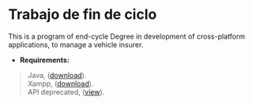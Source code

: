 <!-- Title -->
Trabajo de fin de ciclo
=======================

<!-- Description -->
This is a program of end-cycle Degree in development of cross-platform applications, to manage a vehicle insurer.

<!-- Requirements -->
- <b>Requirements:</b>
<blockquote>
Java, (<a href="http://java.com/download/">download</a>).
<br>Xampp, (<a href="https://www.apachefriends.org/download.html">download</a>).
<br>API deprecated, (<a href="https://05d9b0544a5ba4e7e8390d7215a9422f6670a72b.googledrive.com/host/0B2mGGP_c75PkNDRtaHZSeUNQOWs/index.html">view</a>).
